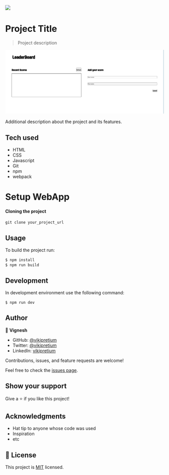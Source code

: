 ![](https://img.shields.io/badge/Microverse-blueviolet)

# Project Title

> Project description

![screenshot](./src/assets/images/screenshot.png)

Additional description about the project and its features.

## Tech used

- HTML
- CSS
- Javascript
- Git
- npm
- webpack

# Setup WebApp

#### Cloning the project

```
git clone your_project_url
```

## Usage

To build the project run:

```
$ npm install
$ npm run build
```

## Development

In development environment use the following command:

```
$ npm run dev
```

## Author

👤 **Vignesh**

- GitHub: [@vikipretium](https://github.com/vikipretium)
- Twitter: [@vikipretium](https://twitter.com/vikipretium)
- LinkedIn: [vikipretium](https://linkedin.com/in/vikipretium)

Contributions, issues, and feature requests are welcome!

Feel free to check the [issues page](../../issues/).

## Show your support

Give a ⭐️ if you like this project!

## Acknowledgments

- Hat tip to anyone whose code was used
- Inspiration
- etc

## 📝 License

This project is [MIT](./MIT.md) licensed.
